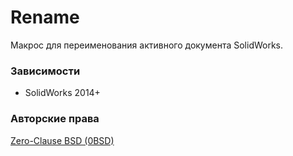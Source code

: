 ﻿# Rename
Макрос для переименования активного документа SolidWorks.

### Зависимости
- SolidWorks 2014+

### Авторские права

[Zero-Clause BSD (0BSD)](https://opensource.org/licenses/0BSD)
